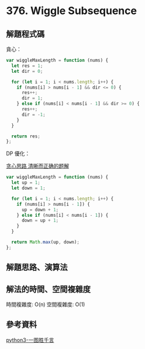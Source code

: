 # 376. Wiggle Subsequence

## 解題程式碼

貪心：

```javascript
var wiggleMaxLength = function (nums) {
  let res = 1;
  let dir = 0;

  for (let i = 1; i < nums.length; i++) {
    if (nums[i] > nums[i - 1] && dir <= 0) {
      res++;
      dir = 1;
    } else if (nums[i] < nums[i - 1] && dir >= 0) {
      res++;
      dir = -1;
    }
  }

  return res;
};
```

DP 優化：

[贪心思路 清晰而正确的题解](https://leetcode.cn/problems/wiggle-subsequence/solutions/284327/tan-xin-si-lu-qing-xi-er-zheng-que-de-ti-jie-by-lg/)

```javascript
var wiggleMaxLength = function (nums) {
  let up = 1;
  let down = 1;

  for (let i = 1; i < nums.length; i++) {
    if (nums[i] > nums[i - 1]) {
      up = down + 1;
    } else if (nums[i] < nums[i - 1]) {
      down = up + 1;
    }
  }

  return Math.max(up, down);
};
```

## 解題思路、演算法

## 解法的時間、空間複雜度

時間複雜度: O(n)
空間複雜度: O(1)

## 參考資料

[python3-一图胜千言](https://leetcode.cn/problems/wiggle-subsequence/solutions/805292/python3-yi-tu-sheng-qian-yan-by-v12de-ao-72b1/)
